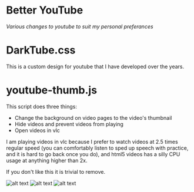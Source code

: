 # Better YouTube
*Various changes to youtube to suit my personal preferances*

# DarkTube.css
This is a custom design for youtube that I have developed over the years.

# youtube-thumb.js
This script does three things:

* Change the background on video pages to the video's thumbnail
* Hide videos and prevent videos from playing
* Open videos in vlc

I am playing videos in vlc because I prefer to watch videos at 2.5 times regular speed (you can comfortably listen to sped up speech with practice, and it is hard to go back once you do), and html5 videos has a silly CPU usage at anything higher than 2x.

If you don't like this it is trivial to remove.

![alt text](https://raw.githubcontent.com/BlackCapCoder/better-youtube/raw/master/screenshots/imgur-2017_09_14-23:51:37.png)
![alt text](https://raw.githubcontent.com/BlackCapCoder/better-youtube/raw/master/screenshots/imgur-2017_09_14-23:52:26.png)
![alt text](https://raw.githubcontent.com/BlackCapCoder/better-youtube/raw/master/screenshots/imgur-2017_09_14-23:53:20.png)
